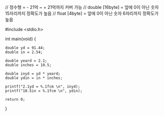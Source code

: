// 정수형 = - 21억 ~ + 21억까지 커버 가능
// double [16byte] = 앞에 0이 아닌 숫자 15자리까지 정확도가 높음
// float [4byte] = 앞에 0이 아닌 숫자 6자리까지 정확도가 높음

#include <stdio.h>

int main(void) {

	double yd = 91.44;
	double in = 2.54;

	double yeard = 2.1;
	double inches = 10.5;

	double inyd = yd * yeard;
	double ydin = in * inches;

	printf("2.1yd = %.1fcm \n", inyd);
	printf("10.5in = %.1fcm \n", ydin);

	return 0;

}
